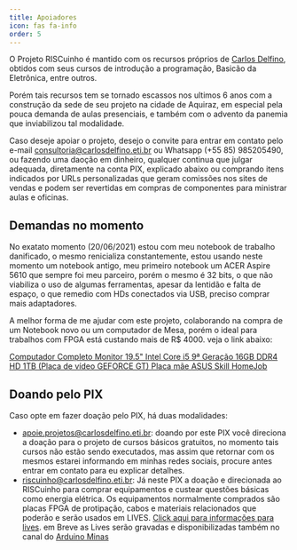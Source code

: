 ```yaml
---
title: Apoiadores
icon: fas fa-info
order: 5
---
```


O Projeto RISCuinho é mantido com os recursos próprios de [Carlos Delfino](https://carlosdelfino.eti.br), obtidos com seus cursos de introdução a programação, Basicão da Eletrônica, entre outros.

Porém tais recursos tem se tornado escassos nos ultimos 6 anos com a construção da sede de seu projeto na cidade de Aquiraz, em especial pela pouca demanda de aulas presenciais, e também com o advento da panemia que inviabilizou tal modalidade.

Caso deseje apoiar o projeto, desejo o convite para entrar em contato pelo e-mail consultoria@carlosdelfino.eti.br ou Whatsapp (+55 85) 985205490, ou fazendo uma daoção em dinheiro, qualquer continua que julgar adequada,  diretamente na conta PIX, explicado abaixo ou comprando itens indicados por URLs personalizadas que geram comissões nos sites de vendas e podem ser revertidas em compras de componentes para ministrar aulas e oficinas.

## Demandas no momento

No exatato momento (20/06/2021) estou com meu notebook de trabalho danificado, o mesmo renicializa constantemente, estou usando neste momento um notebook antigo, meu primeiro notebook um ACER Aspire 5610 que sempre foi meu parceiro, porém o mesmo é 32 bits, o que não viabiliza o uso de algumas ferramentas, apesar da lentidão e falta de espaço, o que remedio com HDs conectados via USB, preciso comprar mais adaptadores.

A melhor forma de me ajudar com este projeto, colaborando na compra de um Notebook novo ou um computador de Mesa, porém o ideal para trabalhos com FPGA está custando mais de R$ 4000. veja o link abaixo:

[Computador Completo Monitor 19.5" Intel Core i5 9ª Geração 16GB DDR4 HD 1TB (Placa de vídeo GEFORCE GT) Placa mãe ASUS Skill HomeJob](https://m.casasbahia.com.br/computador-completo-monitor-195-quot-intel-core-i5-9-geracao-16gb-ddr4-hd-1tb-placa-de-video-geforce-gt-placa-mae-asus-skill-homejob-1505366609/p/1505366609?utm_medium=Cpc&utm_source=GP_PLA&IdSku=1505366609&idLojista=47610&utm_campaign=3P_inform%C3%A1tica_SSC&gclid=Cj0KCQjwweyFBhDvARIsAA67M73f7Ddq5H8OJDEZyXLifjYopYoALB5YQVEsFUnKqWVpwu_MgpvU89YaAsKuEALw_wcB)


## Doando pelo PIX

Caso opte em fazer doação pelo PIX, há duas modalidades:

* apoie.projetos@carlosdelfino.eti.br: doando por este PIX você direciona a doação para o projeto de cursos básicos gratuitos, no momento tais cursos não estão sendo executados, mas assim que retornar com os mesmos estarei informando em minhas redes sociais, procure antes entrar em contato para eu explicar detalhes.
* riscuinho@carlosdelfino.eti.br: Já neste PIX a doação e direcionada ao RISCuinho para comprar equipamentos e custear questões básicas como energia elétrica. Os equipamentos normalmente comprados são placas FPGA de protipação, cabos e materiais relacionados que poderão e serão usados em LIVES. [Click aqui para informações para lives](https://carlosdelfino.eti.br/aovivo). em Breve as Lives serão gravadas e disponibilizadas também no canal do [Arduino Minas](https://youtube.com/ArduinoMinasBR)
